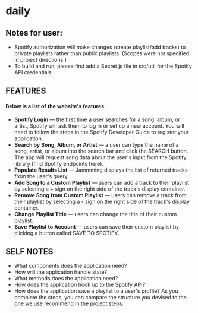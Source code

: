 # daily


## Notes for user:

- Spotify authorization will make changes (create playlist/add tracks) to private playlists rather than public playlists. (Scopes were not specified in project directions.)
- To build and run, please first add a Secret.js file in src/util for the Spotify API credentials.

## FEATURES

#### Below is a list of the website's features:

- **Spotify Login** — the first time a user searches for a song, album, or artist, Spotify will ask them to log in or set up a new account. You will need to follow the steps in the Spotify Developer Guide to register your application.
- **Search by Song, Album, or Artist** — a user can type the name of a song, artist, or album into the search bar and click the SEARCH button. The app will request song data about the user's input from the Spotify library (find Spotify endpoints here).
- **Populate Results List** — Jammming displays the list of returned tracks from the user's query.
- **Add Song to a Custom Playlist** — users can add a track to their playlist by selecting a + sign on the right side of the track's display container.
- **Remove Song from Custom Playlist** — users can remove a track from their playlist by selecting a - sign on the right side of the track's display container.
- **Change Playlist Title** — users can change the title of their custom playlist.
- **Save Playlist to Account** — users can save their custom playlist by clicking a button called SAVE TO SPOTIFY.


## SELF NOTES

- What components does the application need?
- How will the application handle state?
- What methods does the application need?
- How does the application hook up to the Spotify API?
- How does the application save a playlist to a user's profile? As you complete the steps, you can compare the structure you devised to the one we use recommend in the project steps.